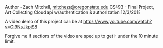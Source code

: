 Author - Zach Mitchell, mitcheza@oregonstate.edu
CS493 - Final Project, Art Collecting Cloud api w/authentication & authorization
12/3/2018

A video demo of this project can be at https://www.youtube.com/watch?v=Gi9NsUkpjS8

Forgive me if sections of the video are sped up to get it under the 10 minute limit.

